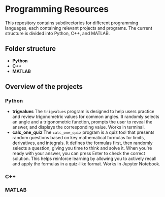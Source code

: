 # Programming Resources

This repository contains subdirectories for different programming languages, each containing relevant projects and programs. The current structure is divided into Python, C++, and MATLAB.

## Folder structure

- **Python**
- **C++**
- **MATLAB**


## Overview of the projects
### Python
- **trigvalues**
  The `trigvalues` program is designed to help users practice and review trigonometric values for common angles. It randomly selects an angle and a trigonometric function, prompts the user to reveal the answer, and displays the corresponding value. Works in terminal.
- **calc_one_quiz**
  The `calc_one_quiz` program is a quiz tool that presents random questions based on key mathematical formulas for limits, derivatives, and integrals. It defines the formulas first, then randomly selects a question, giving you time to think and solve it. When you're ready with your answer, you can press Enter to check the correct solution. This helps reinforce learning by allowing you to actively recall and apply the formulas in a quiz-like format. Works in Jupyter Notebook.
  
### C++
### MATLAB

